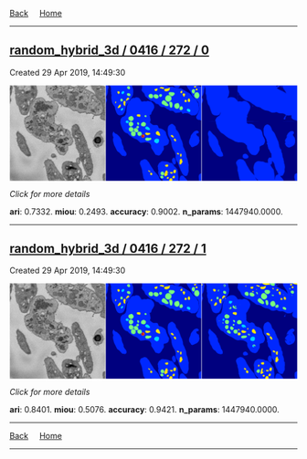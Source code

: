 
[Back](..)&nbsp;&nbsp;&nbsp;&nbsp;&nbsp;[Home](https://leapmanlab.github.io/snapshots)

---

<div class="summary"><a href="0"><h2>random_hybrid_3d / 0416 / 272 / 0</h2></a><p>Created 29 Apr 2019, 14:49:30
</p><a href="0"><img src="0/media/summary.png" align="center"></a><p>
<i>Click for more details</i>
</p></div>

**ari**: 0.7332. **miou**: 0.2493. **accuracy**: 0.9002. **n_params**: 1447940.0000. 

---

<div class="summary"><a href="1"><h2>random_hybrid_3d / 0416 / 272 / 1</h2></a><p>Created 29 Apr 2019, 14:49:30
</p><a href="1"><img src="1/media/summary.png" align="center"></a><p>
<i>Click for more details</i>
</p></div>

**ari**: 0.8401. **miou**: 0.5076. **accuracy**: 0.9421. **n_params**: 1447940.0000. 

---

[Back](..)&nbsp;&nbsp;&nbsp;&nbsp;&nbsp;[Home](https://leapmanlab.github.io/snapshots)

---